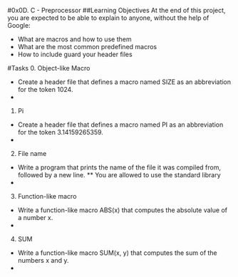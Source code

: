 #0x0D. C - Preprocessor
##Learning Objectives
At the end of this project, you are expected to be able to explain to anyone, without the help of Google:
* What are macros and how to use them
* What are the most common predefined macros
* How to include guard your header files

#Tasks
0. Object-like Macro
* Create a header file that defines a macro named SIZE as an abbreviation for the token 1024.
*
1. Pi
* Create a header file that defines a macro named PI as an abbreviation for the token 3.14159265359.
*
2. File name
* Write a program that prints the name of the file it was compiled from, followed by a new line.
** You are allowed to use the standard library
*
3. Function-like macro
* Write a function-like macro ABS(x) that computes the absolute value of a number x.
*
4. SUM
* Write a function-like macro SUM(x, y) that computes the sum of the numbers x and y.
*
